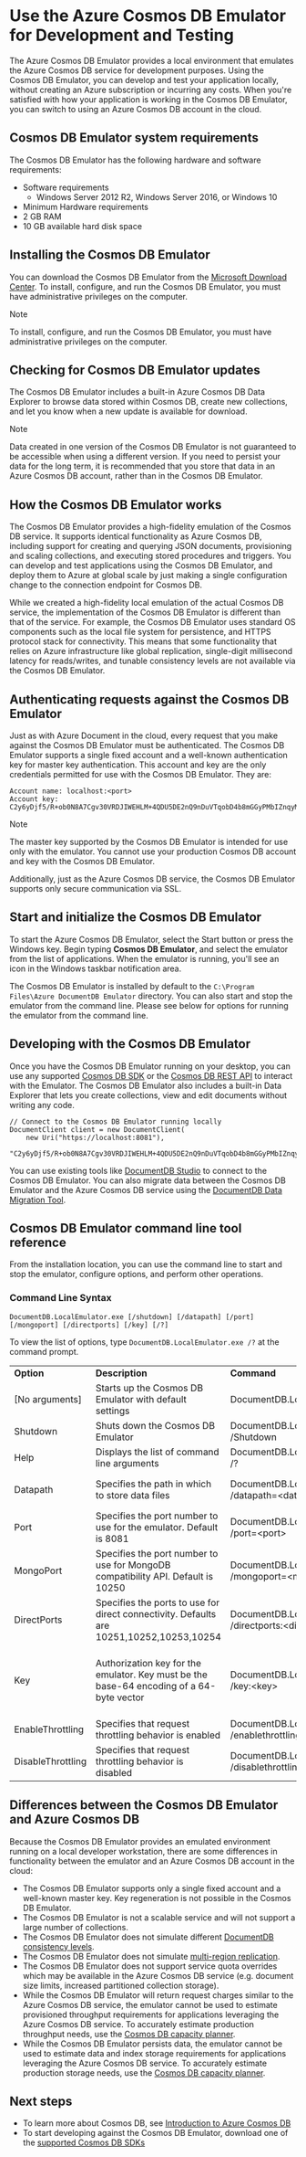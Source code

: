 # Use the Azure Cosmos DB Emulator for Development and Testing
The Azure Cosmos DB Emulator provides a local environment that emulates the Azure Cosmos DB service for development purposes. Using the Cosmos DB Emulator, you can develop and test your application locally, without creating an Azure subscription or incurring any costs. When you're satisfied with how your application is working in the Cosmos DB Emulator, you can switch to using an Azure Cosmos DB account in the cloud.

## Cosmos DB Emulator system requirements
The Cosmos DB Emulator has the following hardware and software requirements:

* Software requirements
  * Windows Server 2012 R2, Windows Server 2016, or Windows 10
*	Minimum Hardware requirements
  *	2 GB RAM
  *	10 GB available hard disk space

## Installing the Cosmos DB Emulator
You can download the Cosmos DB Emulator from the [Microsoft Download Center](https://aka.ms/documentdb-emulator). To install, configure, and run the Cosmos DB Emulator, you must have administrative privileges on the computer.

> [!NOTE]
> To install, configure, and run the Cosmos DB Emulator, you must have administrative privileges on the computer.

## Checking for Cosmos DB Emulator updates
The Cosmos DB Emulator includes a built-in Azure Cosmos DB Data Explorer to browse data stored within Cosmos DB, create new collections, and let you know when a new update is available for download. 

> [!NOTE]
> Data created in one version of the Cosmos DB Emulator is not guaranteed to be accessible when using a different version. If you need to persist your data for the long term, it is recommended that you store that data in an Azure Cosmos DB account, rather than in the Cosmos DB Emulator. 

## How the Cosmos DB Emulator works
The Cosmos DB Emulator provides a high-fidelity emulation of the Cosmos DB service. It supports identical functionality as Azure Cosmos DB, including support for creating and querying JSON documents, provisioning and scaling collections, and executing stored procedures and triggers. You can develop and test applications using the Cosmos DB Emulator, and deploy them to Azure at global scale by just making a single configuration change to the connection endpoint for Cosmos DB.

While we created a high-fidelity local emulation of the actual Cosmos DB service, the implementation of the Cosmos DB Emulator is different than that of the service. For example, the Cosmos DB Emulator uses standard OS components such as the local file system for persistence, and HTTPS protocol stack for connectivity. This means that some functionality that relies on Azure infrastructure like global replication, single-digit millisecond latency for reads/writes, and tunable consistency levels are not available via the Cosmos DB Emulator.

## Authenticating requests against the Cosmos DB Emulator
Just as with Azure Document in the cloud, every request that you make against the Cosmos DB Emulator must be authenticated. The Cosmos DB Emulator supports a single fixed account and a well-known authentication key for master key authentication. This account and key are the only credentials permitted for use with the Cosmos DB Emulator. They are:

    Account name: localhost:<port>
    Account key: C2y6yDjf5/R+ob0N8A7Cgv30VRDJIWEHLM+4QDU5DE2nQ9nDuVTqobD4b8mGGyPMbIZnqyMsEcaGQy67XIw/Jw==

> [!NOTE]
> The master key supported by the Cosmos DB Emulator is intended for use only with the emulator. You cannot use your production Cosmos DB account and key with the Cosmos DB Emulator. 

Additionally, just as the Azure Cosmos DB service, the Cosmos DB Emulator supports only secure communication via SSL.

## Start and initialize the Cosmos DB Emulator
To start the Azure Cosmos DB Emulator, select the Start button or press the Windows key. Begin typing **Cosmos DB Emulator**, and select the emulator from the list of applications. When the emulator is running, you'll see an icon in the Windows taskbar notification area.

The Cosmos DB Emulator is installed by default to the `C:\Program Files\Azure DocumentDB Emulator` directory. You can also start and stop the emulator from the command line. Please see below for options for running the emulator from the command line.

## Developing with the Cosmos DB Emulator
Once you have the Cosmos DB Emulator running on your desktop, you can use any supported [Cosmos DB SDK](https://docs.microsoft.com/azure/documentdb/documentdb-sdk-dotnet) or the [Cosmos DB REST API](https://msdn.microsoft.com/library/azure/dn781481.aspx) to interact with the Emulator. The Cosmos DB Emulator also includes a built-in Data Explorer that lets you create collections, view and edit documents without writing any code. 

    // Connect to the Cosmos DB Emulator running locally
    DocumentClient client = new DocumentClient(
        new Uri("https://localhost:8081"), 
        "C2y6yDjf5/R+ob0N8A7Cgv30VRDJIWEHLM+4QDU5DE2nQ9nDuVTqobD4b8mGGyPMbIZnqyMsEcaGQy67XIw/Jw==");

You can use existing tools like [DocumentDB Studio](https://github.com/mingaliu/DocumentDBStudio) to connect to the Cosmos DB Emulator. You can also migrate data between the Cosmos DB Emulator and the Azure Cosmos DB service using the [DocumentDB Data Migration Tool](https://github.com/azure/azure-documentdb-datamigrationtool).

## Cosmos DB Emulator command line tool reference
From the installation location, you can use the command line to start and stop the emulator, configure options, and perform other operations.

### Command Line Syntax

    DocumentDB.LocalEmulator.exe [/shutdown] [/datapath] [/port] [/mongoport] [/directports] [/key] [/?]

To view the list of options, type `DocumentDB.LocalEmulator.exe /?` at the command prompt.

<table>
<tr>
  <td><strong>Option</strong></td>
  <td><strong>Description</strong></td>
  <td><strong>Command</strong></td>
  <td><strong>Arguments</strong></td>
</tr>
<tr>
  <td>[No arguments]</td>
  <td>Starts up the Cosmos DB Emulator with default settings</td>
  <td>DocumentDB.LocalEmulator.exe</td>
  <td></td>
</tr>
<tr>
  <td>Shutdown</td>
  <td>Shuts down the Cosmos DB Emulator</td>
  <td>DocumentDB.LocalEmulator.exe /Shutdown</td>
  <td></td>
</tr>
<tr>
  <td>Help</td>
  <td>Displays the list of command line arguments</td>
  <td>DocumentDB.LocalEmulator.exe /?</td>
  <td></td>
</tr>
<tr>
  <td>Datapath</td>
  <td>Specifies the path in which to store data files</td>
  <td>DocumentDB.LocalEmulator.exe /datapath=&lt;datapath&gt;</td>
  <td>&lt;datapath&gt;: An accessible path</td>
</tr>
<tr>
  <td>Port</td>
  <td>Specifies the port number to use for the emulator.  Default is 8081</td>
  <td>DocumentDB.LocalEmulator.exe /port=&lt;port&gt;</td>
  <td>&lt;port&gt;: Single port number</td>
</tr>
<tr>
  <td>MongoPort</td>
  <td>Specifies the port number to use for MongoDB compatibility API. Default is 10250</td>
  <td>DocumentDB.LocalEmulator.exe /mongoport=&lt;mongoport&gt;</td>
  <td>&lt;mongoport&gt;: Single port number</td>
</tr>
<tr>
  <td>DirectPorts</td>
  <td>Specifies the ports to use for direct connectivity. Defaults are 10251,10252,10253,10254</td>
  <td>DocumentDB.LocalEmulator.exe /directports:&lt;directports&gt;</td>
  <td>&lt;directports&gt;: Comma delimited list of 4 ports</td>
</tr>
<tr>
  <td>Key</td>
  <td>Authorization key for the emulator. Key must be the base-64 encoding of a 64-byte vector</td>
  <td>DocumentDB.LocalEmulator.exe /key:&lt;key&gt;</td>
  <td>&lt;key&gt;: Key must be the base-64 encoding of a 64-byte vector</td>
</tr>
<tr>
  <td>EnableThrottling</td>
  <td>Specifies that request throttling behavior is enabled</td>
  <td>DocumentDB.LocalEmulator.exe /enablethrottling</td>
  <td></td>
</tr>
<tr>
  <td>DisableThrottling</td>
  <td>Specifies that request throttling behavior is disabled</td>
  <td>DocumentDB.LocalEmulator.exe /disablethrottling</td>
  <td></td>
</tr>
</table>

## Differences between the Cosmos DB Emulator and Azure Cosmos DB 
Because the Cosmos DB Emulator provides an emulated environment running on a local developer workstation, there are some differences in functionality between the emulator and an Azure Cosmos DB account in the cloud:

* The Cosmos DB Emulator supports only a single fixed account and a well-known master key.  Key regeneration is not possible in the Cosmos DB Emulator.
* The Cosmos DB Emulator is not a scalable service and will not support a large number of collections.
* The Cosmos DB Emulator does not simulate different [DocumentDB consistency levels](https://docs.microsoft.com/azure/documentdb/documentdb-consistency-levels).
* The Cosmos DB Emulator does not simulate [multi-region replication](https://docs.microsoft.com/azure/documentdb/documentdb-distribute-data-globally).
* The Cosmos DB Emulator does not support service quota overrides which may be available in the Azure Cosmos DB service (e.g. document size limits, increased partitioned collection storage).
* While the Cosmos DB Emulator will return request charges similar to the Azure Cosmos DB service, the emulator cannot be used to estimate provisioned throughput requirements for applications leveraging the Azure Cosmos DB service. To accurately estimate production throughput needs, use the [Cosmos DB capacity planner](https://www.documentdb.com/capacityplanner).
* While the Cosmos DB Emulator persists data, the emulator cannot be used to estimate data and index storage requirements for applications leveraging the Azure Cosmos DB service. To accurately estimate production storage needs, use the [Cosmos DB capacity planner](https://www.documentdb.com/capacityplanner).


## Next steps
* To learn more about Cosmos DB, see [Introduction to Azure Cosmos DB](https://docs.microsoft.com/azure/documentdb/documentdb-introduction)
* To start developing against the Cosmos DB Emulator, download one of the [supported Cosmos DB SDKs](https://docs.microsoft.com/azure/documentdb/documentdb-sdk-dotnet)
